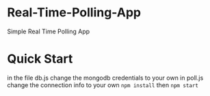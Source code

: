 # Real-Time-Polling-App
Simple Real Time Polling App

# Quick Start

in the file db.js change the mongodb credentials to your own
in poll.js change the connection info to your own
``` npm install ```
then 
``` npm start ```
